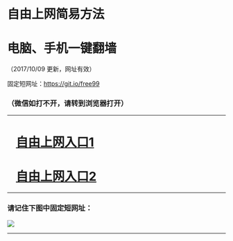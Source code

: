 ﻿# 自由上网简易方法

# 电脑、手机一键翻墙

（2017/10/09 更新，网址有效）

固定短网址：https://git.io/free99

### （微信如打不开，请转到浏览器打开）


***





# &nbsp;&nbsp; <a href="http://ft2299515471.fwq-tz-1001.info/fwqtz01.html?t=100900117324 " target="_blank">自由上网入口1</a>
# &nbsp;&nbsp; <a href="http://ft1390378.fwq-tz-1002.info/fwqtz02.html?t=100900132024 " target="_blank">自由上网入口2</a>
***

### 请记住下图中固定短网址：

<img src="https://s3-us-west-2.amazonaws.com/fwq-1001/yjfq-20170905okok.png" /> 


***

